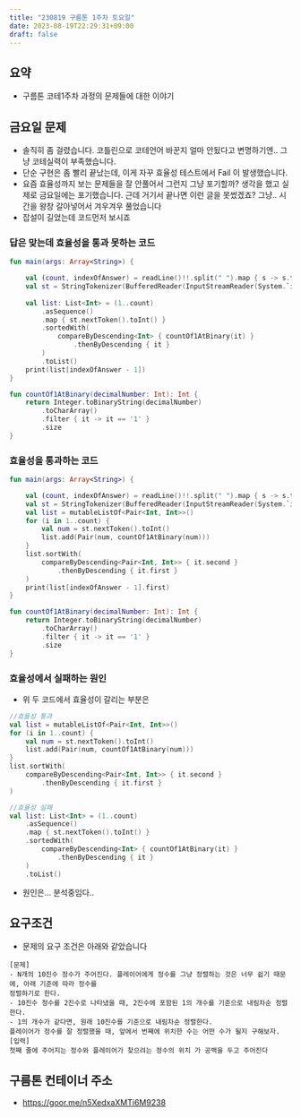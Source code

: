 ```yaml
---
title: "230819 구름톤 1주차 토요일"
date: 2023-08-19T22:29:31+09:00
draft: false
---
```



## 요약

- 구름톤 코테1주차 과정의 문제들에 대한 이야기


## 금요일 문제
- 솔직히 좀 걸렸습니다. 코틀린으로 코테언어 바꾼지 얼마 안됬다고 변명하기엔.. 그냥 코테실력이 부족했습니다. 
- 단순 구현은 좀 빨리 끝났는데, 이게 자꾸 효율성 테스트에서 Fail 이 발생했습니다. 
- 요즘 효율성까지 보는 문제들을 잘 안풀어서 그런지 그냥 포기할까? 생각을 했고 실제로 금요일에는 포기했습니다. 근데 거기서 끝나면 이런 글을 못썼겠죠? 그냥.. 시간을 왕창 갈아넣어서 겨우겨우 풀었습니다
- 잡설이 길었는데 코드먼저 보시죠

### 답은 맞는데 효율성을 통과 못하는 코드

```kotlin
fun main(args: Array<String>) {

    val (count, indexOfAnswer) = readLine()!!.split(" ").map { s -> s.toInt() }
    val st = StringTokenizer(BufferedReader(InputStreamReader(System.`in`)).readLine(), " ")
    
    val list: List<Int> = (1..count)
        .asSequence()
        .map { st.nextToken().toInt() }
        .sortedWith(
            compareByDescending<Int> { countOf1AtBinary(it) }
                .thenByDescending { it }
        )
        .toList()
    print(list[indexOfAnswer - 1])
}

fun countOf1AtBinary(decimalNumber: Int): Int {
    return Integer.toBinaryString(decimalNumber)
        .toCharArray()
        .filter { it -> it == '1' }
        .size
}

```

### 효율성을 통과하는 코드
```kotlin
fun main(args: Array<String>) {

    val (count, indexOfAnswer) = readLine()!!.split(" ").map { s -> s.toInt() }
    val st = StringTokenizer(BufferedReader(InputStreamReader(System.`in`)).readLine(), " ")
    val list = mutableListOf<Pair<Int, Int>>()
    for (i in 1..count) {
        val num = st.nextToken().toInt()
        list.add(Pair(num, countOf1AtBinary(num)))
    }
    list.sortWith(
        compareByDescending<Pair<Int, Int>> { it.second }
            .thenByDescending { it.first }
    )
    print(list[indexOfAnswer - 1].first)
}

fun countOf1AtBinary(decimalNumber: Int): Int {
    return Integer.toBinaryString(decimalNumber)
        .toCharArray()
        .filter { it -> it == '1' }
        .size
}
```


### 효율성에서 실패하는 원인

- 위 두 코드에서 효율성이 갈리는 부분은 
```kotlin
//효율성 통과
val list = mutableListOf<Pair<Int, Int>>()
for (i in 1..count) {
    val num = st.nextToken().toInt()
    list.add(Pair(num, countOf1AtBinary(num)))
}
list.sortWith(
    compareByDescending<Pair<Int, Int>> { it.second }
        .thenByDescending { it.first }
)
```

```kotlin
//효율성 실패
val list: List<Int> = (1..count)
    .asSequence()
    .map { st.nextToken().toInt() }
    .sortedWith(
        compareByDescending<Int> { countOf1AtBinary(it) }
            .thenByDescending { it }
    )
    .toList()
```

- 원인은... 분석중임다..


## 요구조건
- 문제의 요구 조건은 아래와 같았습니다
```
[문제]
- N개의 10진수 정수가 주어진다. 플레이어에게 정수를 그냥 정렬하는 것은 너무 쉽기 때문에, 아래 기준에 따라 정수를
정렬하기로 한다.
- 10진수 정수를 2진수로 나타냈을 때, 2진수에 포함된 1의 개수를 기준으로 내림차순 정렬한다.
- 1의 개수가 같다면, 원래 10진수를 기준으로 내림차순 정렬한다.
플레이어가 정수를 잘 정렬했을 때, 앞에서 번째에 위치한 수는 어떤 수가 될지 구해보자.
[입력]
첫째 줄에 주어지는 정수와 플레이어가 찾으려는 정수의 위치 가 공백을 두고 주어진다
```



## 구름톤 컨테이너 주소
- https://goor.me/n5XedxaXMTi6M9238
